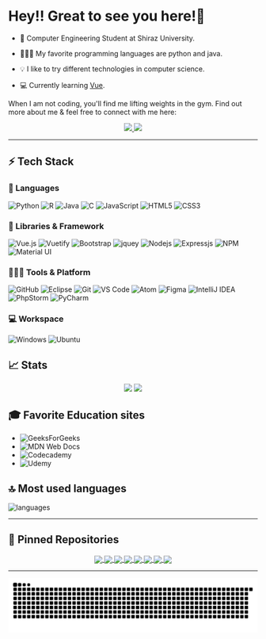 # Hey!! Great to see you here!👋

* 📖 Computer Engineering Student at Shiraz University.

* 🧑🏻‍💻 My favorite programming languages are python and java.

* 💡 I like to try different technologies in computer science.  

* 💻 Currently learning [Vue](https://vuejs.org/).

When I am not coding, you'll find me lifting weights in the gym. Find out more about me & feel free to connect with me here:

<p align="center">
	<a href="https://www.linkedin.com/in/matin-monshizadeh-b120b9220/">
		<img src="https://img.shields.io/badge/LinkedIn-0077B5?style=for-the-badge&logo=linkedin&logoColor=white" />
	</a>
        <a href="mailto:matinmonshizadeh@gmail.com">
		<img src="https://img.shields.io/badge/Gmail-D14836?style=for-the-badge&logo=gmail&logoColor=white" />
	</a>
</p>

---

## ⚡ Tech Stack

### 🚀 Languages

![Python](https://img.shields.io/badge/Python-FFD43B?style=for-the-badge&logo=python&logoColor=306998)
![R](https://img.shields.io/badge/r-%23276DC3.svg?style=for-the-badge&logo=r&logoColor=white)
![Java](https://img.shields.io/badge/Java-ED8B00?style=for-the-badge&logo=java&logoColor=white)
![C](https://img.shields.io/badge/C-00599C?style=for-the-badge&logo=c&logoColor=white)
![JavaScript](https://img.shields.io/badge/JavaScript-323330?style=for-the-badge&logo=javascript&logoColor=F7DF1E)
![HTML5](https://img.shields.io/badge/HTML5-E34F26?style=for-the-badge&logo=html5&logoColor=white)
![CSS3](https://img.shields.io/badge/CSS3-1572B6?style=for-the-badge&logo=css3&logoColor=white)

### 🧩 Libraries & Framework

![Vue.js](https://img.shields.io/badge/vuejs-%2335495e.svg?style=for-the-badge&logo=vuedotjs&logoColor=%234FC08D)
![Vuetify](https://img.shields.io/badge/Vuetify-1867C0?style=for-the-badge&logo=vuetify&logoColor=AEDDFF)
![Bootstrap](https://img.shields.io/badge/Bootstrap-563D7C?style=for-the-badge&logo=bootstrap&logoColor=white)
![jquey](https://img.shields.io/badge/jQuery-0769AD?style=for-the-badge&logo=jquery&logoColor=white)
![Nodejs](https://img.shields.io/badge/Node.js-339933?style=for-the-badge&logo=nodedotjs&logoColor=white)
![Expressjs](https://img.shields.io/badge/Express.js-000000?style=for-the-badge&logo=express&logoColor=white)
![NPM](https://img.shields.io/badge/npm-CB3837?style=for-the-badge&logo=npm&logoColor=white)
![Material UI](https://img.shields.io/badge/Material--UI-0081CB?style=for-the-badge&logo=material-ui&logoColor=white)


### 🧑🏻‍💻 Tools & Platform

![GitHub](https://img.shields.io/badge/github-%23121011.svg?style=for-the-badge&logo=github&logoColor=white)
![Eclipse](https://img.shields.io/badge/Eclipse-2C2255?style=for-the-badge&logo=Eclipse&logoColor=white)
![Git](https://img.shields.io/badge/Git-F05032?style=for-the-badge&logo=git&logoColor=white)
![VS Code](https://img.shields.io/badge/Visual_Studio_Code-0078D4?style=for-the-badge&logo=visual%20studio%20code&logoColor=white)
![Atom](https://img.shields.io/badge/Atom-66595C?style=for-the-badge&logo=Atom&logoColor=white)
![Figma](https://img.shields.io/badge/Figma-F24E1E?style=for-the-badge&logo=figma&logoColor=white)
![IntelliJ IDEA](https://img.shields.io/badge/IntelliJIDEA-000000.svg?style=for-the-badge&logo=intellij-idea&logoColor=white)
![PhpStorm](https://img.shields.io/badge/phpstorm-143?style=for-the-badge&logo=phpstorm&logoColor=black&color=black&labelColor=darkorchid)
![PyCharm](https://img.shields.io/badge/pycharm-143?style=for-the-badge&logo=pycharm&logoColor=black&color=black&labelColor=FFD43B)


### 💻 Workspace

![Windows](https://img.shields.io/badge/Windows-0078D6?style=for-the-badge&logo=windows&logoColor=white)
![Ubuntu](https://img.shields.io/badge/Ubuntu-E95420?style=for-the-badge&logo=ubuntu&logoColor=white)

## 📈 Stats

<p align="center">
  <img width="48%" src="https://github-readme-stats.vercel.app/api?username=matinmonshizadeh&show_icons=true&hide_border=true&theme=gotham" />
  <img width="48%" src="https://github-readme-streak-stats.herokuapp.com/?user=matinmonshizadeh&hide_border=true&theme=gotham" />
</p>

## 🎓 Favorite Education sites

- ![GeeksForGeeks](https://img.shields.io/badge/GeeksforGeeks-gray?style=for-the-badge&logo=geeksforgeeks&logoColor=35914c)
- ![MDN Web Docs](https://img.shields.io/badge/MDN_Web_Docs-black?style=for-the-badge&logo=mdnwebdocs&logoColor=white)
- ![Codecademy](https://img.shields.io/badge/Codecademy-FFF0E5?style=for-the-badge&logo=codecademy&logoColor=1F243A)
- ![Udemy](https://img.shields.io/badge/Udemy-A435F0?style=for-the-badge&logo=Udemy&logoColor=white)

## 🔝 Most used languages

  <img alt="languages" src="https://github-readme-stats.vercel.app/api/top-langs/?username=matinmonshizadeh&layout=compact&hide_border=true&theme=gotham" />

---

## 📕 Pinned Repositories

<p align="center">
<a href="https://github.com/matinmonshizadeh/Monster-Slayer">
  <img align="center" src="https://github-readme-stats.vercel.app/api/pin/?username=matinmonshizadeh&repo=Monster-Slayer&hide_border=true&theme=gotham" />
</a>

<a href="https://github.com/matinmonshizadeh/Tic-Tac-Toe">
  <img align="center" src="https://github-readme-stats.vercel.app/api/pin/?username=matinmonshizadeh&repo=Tic-Tac-Toe&hide_border=true&theme=gotham" />
</a>

<a href="https://github.com/matinmonshizadeh/Simon-Game">
  <img align="center" src="https://github-readme-stats.vercel.app/api/pin/?username=matinmonshizadeh&repo=Simon-Game&hide_border=true&theme=gotham" />
</a>

<a href="https://github.com/matinmonshizadeh/Drum-Kit">
  <img align="center" src="https://github-readme-stats.vercel.app/api/pin/?username=matinmonshizadeh&repo=Drum-Kit&hide_border=true&theme=gotham" />
</a>

<a href="https://github.com/matinmonshizadeh/The-Dicee-Game">
  <img align="center" src="https://github-readme-stats.vercel.app/api/pin/?username=matinmonshizadeh&repo=The-Dicee-Game&hide_border=true&theme=gotham" />
</a>

<a href="https://github.com/matinmonshizadeh/tindog">
  <img align="center" src="https://github-readme-stats.vercel.app/api/pin/?username=matinmonshizadeh&repo=tindog&hide_border=true&theme=gotham" />
</a>

<a href="https://github.com/matinmonshizadeh/x86-Assembler">
  <img align="center" src="https://github-readme-stats.vercel.app/api/pin/?username=matinmonshizadeh&repo=x86-Assembler&hide_border=true&theme=gotham" />
</a>

<a href="https://github.com/matinmonshizadeh/Guessing-Game">
  <img align="center" src="https://github-readme-stats.vercel.app/api/pin/?username=matinmonshizadeh&repo=Guessing-Game&hide_border=true&theme=gotham" />
</a>

</p>


---

<p align="center">
   <img src="https://github.com/Asmit2952/Asmit2952/blob/output/github-contribution-grid-snake.svg" alt="snake">
</p>


  
  
  
  
